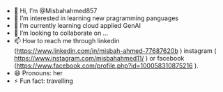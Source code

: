 - 👋 Hi, I’m @Misbahahmed857
- 👀 I’m interested in learning new pragramming panguages
- 🌱 I’m currently learning cloud applied GenAI
- 💞️ I’m looking to collaborate on ...
- 📫 How to reach me through linkedin (https://www.linkedin.com/in/misbah-ahmed-77687620b ) instagram ( https://www.instagram.com/misbahahmed11/  ) or facebook (https://www.facebook.com/profile.php?id=100058310875216 ).
- 😄 Pronouns: her
- ⚡ Fun fact: travelling 

<!---
Misbahahmed857/Misbahahmed857 is a ✨ special ✨ repository because its `README.md` (this file) appears on your GitHub profile.
You can click the Preview link to take a look at your changes.
--->
